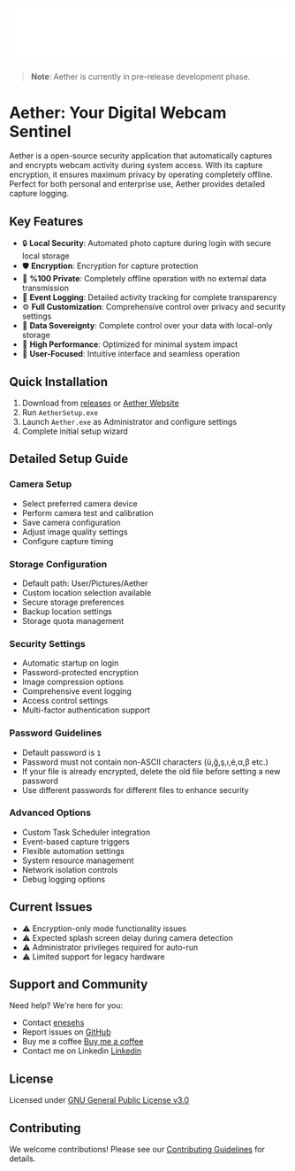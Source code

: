 <p align="center">
  <img src="docs/public/assets/logo/readmelogo.png" alt="Aether Logo" width="700"/>
</p>

> **Note**: Aether is currently in pre-release development phase.

# Aether: Your Digital Webcam Sentinel

Aether is a open-source security application that automatically captures and encrypts webcam activity during system access. With its capture encryption, it ensures maximum privacy by operating completely offline. Perfect for both personal and enterprise use, Aether provides detailed capture logging. 

## Key Features
- 🔒 **Local Security**: Automated photo capture during login with secure local storage
- 🛡️ **Encryption**: Encryption for capture protection
- 💾 **%100 Private**: Completely offline operation with no external data transmission
- 📝 **Event Logging**: Detailed activity tracking for complete transparency
- ⚙️ **Full Customization**: Comprehensive control over privacy and security settings
- 🔐 **Data Sovereignty**: Complete control over your data with local-only storage
- 🚀 **High Performance**: Optimized for minimal system impact
- 🎯 **User-Focused**: Intuitive interface and seamless operation

## Quick Installation
1. Download from [releases](https://github.com/enesehs/aether/releases) or [Aether Website](https://enesehs.me/Aether)
2. Run `AetherSetup.exe`
3. Launch `Aether.exe` as Administrator and configure settings
4. Complete initial setup wizard

## Detailed Setup Guide
### Camera Setup
- Select preferred camera device
- Perform camera test and calibration
- Save camera configuration
- Adjust image quality settings
- Configure capture timing

### Storage Configuration
- Default path: User/Pictures/Aether
- Custom location selection available
- Secure storage preferences
- Backup location settings
- Storage quota management

### Security Settings
- Automatic startup on login
- Password-protected encryption
- Image compression options
- Comprehensive event logging
- Access control settings
- Multi-factor authentication support

### Password Guidelines
- Default password is `1`
- Password must not contain non-ASCII characters (ü,ğ,ş,ı,é,α,β etc.)
- If your file is already encrypted, delete the old file before setting a new password
- Use different passwords for different files to enhance security

### Advanced Options
- Custom Task Scheduler integration
- Event-based capture triggers
- Flexible automation settings
- System resource management
- Network isolation controls
- Debug logging options

## Current Issues
- ⚠️ Encryption-only mode functionality issues
- ⚠️ Expected splash screen delay during camera detection
- ⚠️ Administrator privileges required for auto-run
- ⚠️ Limited support for legacy hardware

## Support and Community

Need help? We're here for you:
- Contact [enesehs](https://enesehs.me)
- Report issues on [GitHub](https://github.com/enesehs/aether/issues)
- Buy me a coffee [Buy me a coffee](https://buymeacoffee.com/enesehs)
- Contact me on Linkedin [Linkedin](https://www.linkedin.com/in/enesehs/)


## License

Licensed under [GNU General Public License v3.0](LICENSE)

## Contributing

We welcome contributions! Please see our [Contributing Guidelines](CONTRIBUTING.md) for details.



